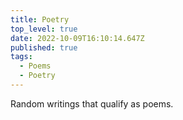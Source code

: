 ```yaml
---
title: Poetry
top_level: true
date: 2022-10-09T16:10:14.647Z
published: true
tags:
  - Poems
  - Poetry
---
```

Random writings that qualify as poems.
